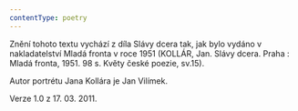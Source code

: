 ```yaml
---
contentType: poetry
---
```


Znění tohoto textu vychází z díla Slávy dcera tak, jak bylo vydáno v nakladatelství Mladá fronta v roce 1951 (KOLLÁR, Jan. Slávy dcera. Praha : Mladá fronta, 1951. 98 s. Květy české poezie, sv.15). 

Autor portrétu Jana Kollára je Jan Vilímek.

Verze 1.0 z 17. 03. 2011.
